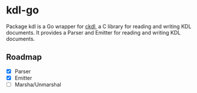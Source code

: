 # kdl-go

Package kdl is a Go wrapper for [ckdl](https://github.com/tjol/ckdl), a C library for reading and writing KDL documents. It provides a Parser and Emitter for reading and writing KDL documents.

## Roadmap

- [x] Parser
- [x] Emitter
- [ ] Marsha/Unmarshal
